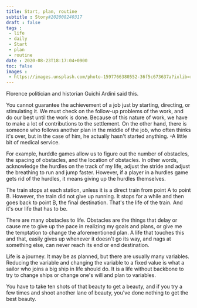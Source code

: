```yaml
---
title: Start, plan, routine
subtitle : Story#202008240317
draft : false
tags :
 - life
 - daily
 - Start
 - plan
 - routine
date : 2020-08-23T18:17:04+0900
toc: false
images : 
 - https://images.unsplash.com/photo-1597766380552-36f5c673637a?ixlib=rb-1.2.1&q=80&fm=jpg&crop=entropy&cs=tinysrgb&w=1080&fit=max&ixid=eyJhcHBfaWQiOjE1NTU0OX0
---
```


Florence politician and historian Guichi Ardini said this.  

You cannot guarantee the achievement of a job just by starting, directing, or stimulating it. We must check on the follow-up problems of the work, and do our best until the work is done. Because of this nature of work, we have to make a lot of contributions to the settlement. On the other hand, there is someone who follows another plan in the middle of the job, who often thinks it's over, but in the case of him, he actually hasn't started anything. -A little bit of medical service.  

For example, hurddle games allow us to figure out the number of obstacles, the spacing of obstacles, and the location of obstacles. In other words, acknowledge the hurdles on the track of my life, adjust the stride and adjust the breathing to run and jump faster. However, if a player in a hurdles game gets rid of the hurdles, it means giving up the hurdles themselves.  

The train stops at each station, unless it is a direct train from point A to point B. However, the train did not give up running. It stops for a while and then goes back to point B, the final destination. That's the life of the train. And it's our life that has to be.  

There are many obstacles to life. Obstacles are the things that delay or cause me to give up the pace in realizing my goals and plans, or give me the temptation to change the aforementioned plan. A life that touches this and that, easily gives up whenever it doesn't go its way, and nags at something else, can never reach its end or end destination.  

Life is a journey. It may be as planned, but there are usually many variables. Reducing the variable and changing the variable to a fixed value is what a sailor who joins a big ship in life should do. It is a life without backbone to try to change ships or change one's will and plan to variables.  

You have to take ten shots of that beauty to get a beauty, and if you try a few times and shoot another lane of beauty, you've done nothing to get the best beauty.  

